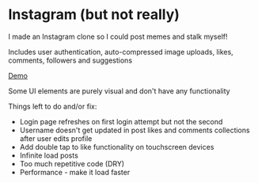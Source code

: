 # Instagram (but not really)
I made an Instagram clone so I could post memes and stalk myself!

Includes user authentication, auto-compressed image uploads, likes, comments, followers and suggestions

[Demo](https://suspicious-meitner-4803ad.netlify.app/)

Some UI elements are purely visual and don't have any functionality

Things left to do and/or fix:

<ul>
  <li>Login page refreshes on first login attempt but not the second</li>
  <li>Username doesn't get updated in post likes and comments collections after user edits profile</li>
  <li>Add double tap to like functionality on touchscreen devices</li>
  <li>Infinite load posts</li>
  <li>Too much repetitive code (DRY)</li>
  <li>Performance - make it load faster</li>
</ul>

